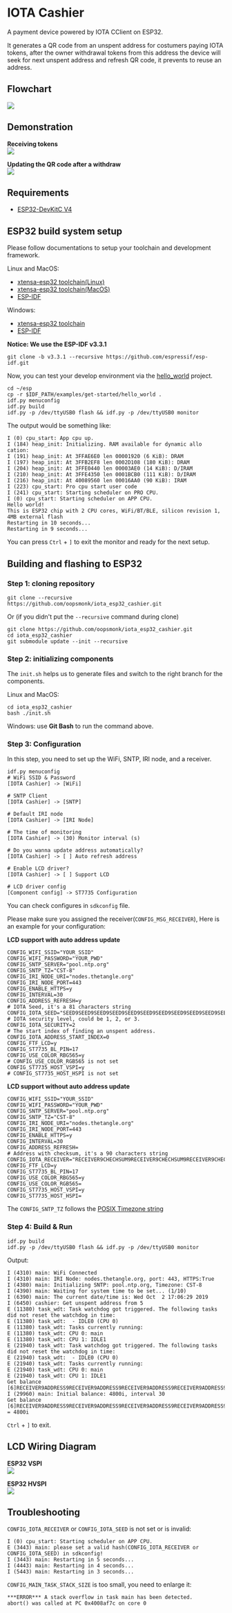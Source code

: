# IOTA Cashier

A payment device powered by IOTA CClient on ESP32.  

It generates a QR code from an unspent address for costumers paying IOTA tokens, after the owner withdrawal tokens from this address the device will seek for next unspent address and refresh QR code, it prevents to reuse an address.  

## Flowchart  

![](https://github.com/oopsmonk/iota_esp32_cashier/raw/master/image/IOTA%20Cashier.png)  

## Demonstration  

**Receiving tokens**  
[![](http://img.youtube.com/vi/Vp9J2ntikcc/0.jpg)](http://www.youtube.com/watch?v=Vp9J2ntikcc)

**Updating the QR code after a withdraw**  
[![](http://img.youtube.com/vi/a_qEPlbzrig/0.jpg)](http://www.youtube.com/watch?v=a_qEPlbzrig)

## Requirements  

* [ESP32-DevKitC V4](https://docs.espressif.com/projects/esp-idf/en/latest/hw-reference/get-started-devkitc.html#functional-description)

## ESP32 build system setup  

Please follow documentations to setup your toolchain and development framework.

Linux and MacOS:  
* [xtensa-esp32 toolchain(Linux)](https://docs.espressif.com/projects/esp-idf/en/v3.3.1/get-started-cmake/linux-setup.html) 
* [xtensa-esp32 toolchain(MacOS)](https://docs.espressif.com/projects/esp-idf/en/v3.3.1/get-started-cmake/macos-setup.html) 
* [ESP-IDF](https://docs.espressif.com/projects/esp-idf/en/v3.3.1/get-started-cmake/index.html#linux-and-macos) 

Windows:
* [xtensa-esp32 toolchain](https://docs.espressif.com/projects/esp-idf/en/v3.3.1/get-started-cmake/windows-setup.html#standard-setup-of-toolchain-for-windows-cmake) 
* [ESP-IDF](https://docs.espressif.com/projects/esp-idf/en/v3.3.1/get-started-cmake/index.html#windows-command-prompt) 

**Notice: We use the ESP-IDF v3.3.1**

```
git clone -b v3.3.1 --recursive https://github.com/espressif/esp-idf.git
```

Now, you can test your develop environment via the [hello_world](https://github.com/espressif/esp-idf/tree/release/v3.2/examples/get-started/hello_world) project.  

```shell
cd ~/esp
cp -r $IDF_PATH/examples/get-started/hello_world .
idf.py menuconfig
idf.py build
idf.py -p /dev/ttyUSB0 flash && idf.py -p /dev/ttyUSB0 monitor
```

The output would be something like:  

```shell
I (0) cpu_start: App cpu up.
I (184) heap_init: Initializing. RAM available for dynamic allo
cation:
I (191) heap_init: At 3FFAE6E0 len 00001920 (6 KiB): DRAM
I (197) heap_init: At 3FFB2EF8 len 0002D108 (180 KiB): DRAM
I (204) heap_init: At 3FFE0440 len 00003AE0 (14 KiB): D/IRAM
I (210) heap_init: At 3FFE4350 len 0001BCB0 (111 KiB): D/IRAM
I (216) heap_init: At 40089560 len 00016AA0 (90 KiB): IRAM
I (223) cpu_start: Pro cpu start user code
I (241) cpu_start: Starting scheduler on PRO CPU.
I (0) cpu_start: Starting scheduler on APP CPU.
Hello world!
This is ESP32 chip with 2 CPU cores, WiFi/BT/BLE, silicon revision 1, 4MB external flash
Restarting in 10 seconds...
Restarting in 9 seconds...
```

You can press `Ctrl` + `]` to exit the monitor and ready for the next setup.  

## Building and flashing to ESP32

### Step 1: cloning repository  

```shell
git clone --recursive https://github.com/oopsmonk/iota_esp32_cashier.git
```

Or (if you didn't put the `--recursive` command during clone)  

```shell
git clone https://github.com/oopsmonk/iota_esp32_cashier.git
cd iota_esp32_cashier
git submodule update --init --recursive
```

### Step 2: initializing components

The `init.sh` helps us to generate files and switch to the right branch for the components.  

Linux and MacOS:

```shell
cd iota_esp32_cashier
bash ./init.sh
```

Windows: use **Git Bash** to run the command above.

### Step 3: Configuration  

In this step, you need to set up the WiFi, SNTP, IRI node, and a receiver.  

```
idf.py menuconfig
# WiFi SSID & Password
[IOTA Cashier] -> [WiFi]

# SNTP Client
[IOTA Cashier] -> [SNTP]

# Default IRI node
[IOTA Cashier] -> [IRI Node]

# The time of monitoring
[IOTA Cashier] -> (30) Monitor interval (s)

# Do you wanna update address automatically?
[IOTA Cashier] -> [ ] Auto refresh address

# Enable LCD driver?
[IOTA Cashier] -> [ ] Support LCD 

# LCD driver config
[Component config] -> ST7735 Configuration
```

You can check configures in `sdkconfig` file.  

Please make sure you assigned the receiver(`CONFIG_MSG_RECEIVER`), Here is an example for your configuration:  

**LCD support with auto address update**  
```shell
CONFIG_WIFI_SSID="YOUR_SSID"
CONFIG_WIFI_PASSWORD="YOUR_PWD"
CONFIG_SNTP_SERVER="pool.ntp.org"
CONFIG_SNTP_TZ="CST-8"
CONFIG_IRI_NODE_URI="nodes.thetangle.org"
CONFIG_IRI_NODE_PORT=443
CONFIG_ENABLE_HTTPS=y
CONFIG_INTERVAL=30
CONFIG_ADDRESS_REFRESH=y
# IOTA Seed, it's a 81 characters string 
CONFIG_IOTA_SEED="SEED9SEED9SEED9SEED9SEED9SEED9SEED9SEED9SEED9SEED9SEED9SEED9SEED9SEED9SEED9SEED9S"
# IOTA security level, could be 1, 2, or 3.
CONFIG_IOTA_SECURITY=2
# The start index of finding an unspent address.
CONFIG_IOTA_ADDRESS_START_INDEX=0
CONFIG_FTF_LCD=y
CONFIG_ST7735_BL_PIN=17
CONFIG_USE_COLOR_RBG565=y
# CONFIG_USE_COLOR_RGB565 is not set
CONFIG_ST7735_HOST_VSPI=y
# CONFIG_ST7735_HOST_HSPI is not set
```

**LCD support without auto address update**  
```shell
CONFIG_WIFI_SSID="YOUR_SSID"
CONFIG_WIFI_PASSWORD="YOUR_PWD"
CONFIG_SNTP_SERVER="pool.ntp.org"
CONFIG_SNTP_TZ="CST-8"
CONFIG_IRI_NODE_URI="nodes.thetangle.org"
CONFIG_IRI_NODE_PORT=443
CONFIG_ENABLE_HTTPS=y
CONFIG_INTERVAL=30
CONFIG_ADDRESS_REFRESH=
# Address with checksum, it's a 90 characters string 
CONFIG_IOTA_RECEIVER="RECEIVER9CHECHSUM9RECEIVER9CHECHSUM9RECEIVER9CHECHSUM9RECEIVER9CHECHSUM9RECEIVER9CHECHSUM9"
CONFIG_FTF_LCD=y
CONFIG_ST7735_BL_PIN=17
CONFIG_USE_COLOR_RBG565=y
CONFIG_USE_COLOR_RGB565=
CONFIG_ST7735_HOST_VSPI=y
CONFIG_ST7735_HOST_HSPI=
```

The `CONFIG_SNTP_TZ` follows the [POSIX Timezone string](https://github.com/nayarsystems/posix_tz_db/blob/master/zones.json)  

### Step 4: Build & Run

```shell
idf.py build
idf.py -p /dev/ttyUSB0 flash && idf.py -p /dev/ttyUSB0 monitor
```

Output:  
```shell
I (4310) main: WiFi Connected
I (4310) main: IRI Node: nodes.thetangle.org, port: 443, HTTPS:True
I (4380) main: Initializing SNTP: pool.ntp.org, Timezone: CST-8
I (4390) main: Waiting for system time to be set... (1/10)
I (6390) main: The current date/time is: Wed Oct  2 17:06:29 2019
I (6450) cashier: Get unspent address from 5
E (11380) task_wdt: Task watchdog got triggered. The following tasks did not reset the watchdog in time:
E (11380) task_wdt:  - IDLE0 (CPU 0)
E (11380) task_wdt: Tasks currently running:
E (11380) task_wdt: CPU 0: main
E (11380) task_wdt: CPU 1: IDLE1
E (21940) task_wdt: Task watchdog got triggered. The following tasks did not reset the watchdog in time:
E (21940) task_wdt:  - IDLE0 (CPU 0)
E (21940) task_wdt: Tasks currently running:
E (21940) task_wdt: CPU 0: main
E (21940) task_wdt: CPU 1: IDLE1
Get balance [6]RECEIVER9ADDRESS9RECEIVER9ADDRESS9RECEIVER9ADDRESS9RECEIVER9ADDRESS9RECEIVER9ADDR
I (29960) main: Initial balance: 4800i, interval 30
Get balance [6]RECEIVER9ADDRESS9RECEIVER9ADDRESS9RECEIVER9ADDRESS9RECEIVER9ADDRESS9RECEIVER9ADDR
= 4800i
```

`Ctrl` + `]` to exit.  


## LCD Wiring Diagram

**ESP32 VSPI**  
![](https://github.com/oopsmonk/esp32_lib_st7735/raw/master/image/ESP32-ST7735-Wiring-VSPI.jpg)

**ESP32 HVSPI**  
![](https://github.com/oopsmonk/esp32_lib_st7735/raw/master/image/ESP32-ST7735-Wiring-HSPI.jpg)


## Troubleshooting

`CONFIG_IOTA_RECEIVER` or `CONFIG_IOTA_SEED` is not set or is invalid:  
```shell
I (0) cpu_start: Starting scheduler on APP CPU.
E (3443) main: please set a valid hash(CONFIG_IOTA_RECEIVER or CONFIG_IOTA_SEED) in sdkconfig!
I (3443) main: Restarting in 5 seconds...
I (4443) main: Restarting in 4 seconds...
I (5443) main: Restarting in 3 seconds...
```

`CONFIG_MAIN_TASK_STACK_SIZE` is too small, you need to enlarge it:  
```shell
***ERROR*** A stack overflow in task main has been detected.
abort() was called at PC 0x4008af7c on core 0
```
